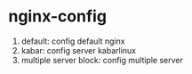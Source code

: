 # nginx-config

1. default: config default nginx
2. kabar: config server kabarlinux
3. multiple server block: config multiple server
